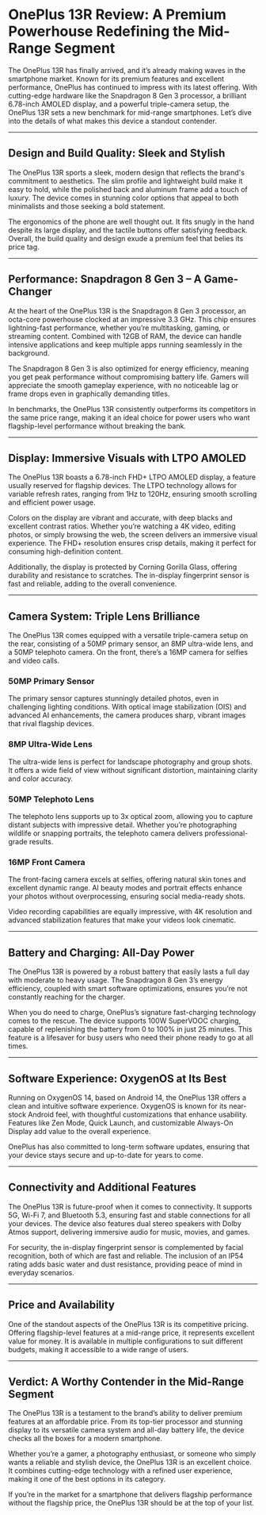 # OnePlus 13R Review: A Premium Powerhouse Redefining the Mid-Range Segment

The OnePlus 13R has finally arrived, and it’s already making waves in the smartphone market. Known for its premium features and excellent performance, OnePlus has continued to impress with its latest offering. With cutting-edge hardware like the Snapdragon 8 Gen 3 processor, a brilliant 6.78-inch AMOLED display, and a powerful triple-camera setup, the OnePlus 13R sets a new benchmark for mid-range smartphones. Let’s dive into the details of what makes this device a standout contender.

---

## **Design and Build Quality: Sleek and Stylish**
The OnePlus 13R sports a sleek, modern design that reflects the brand's commitment to aesthetics. The slim profile and lightweight build make it easy to hold, while the polished back and aluminum frame add a touch of luxury. The device comes in stunning color options that appeal to both minimalists and those seeking a bold statement.

The ergonomics of the phone are well thought out. It fits snugly in the hand despite its large display, and the tactile buttons offer satisfying feedback. Overall, the build quality and design exude a premium feel that belies its price tag.

---

## **Performance: Snapdragon 8 Gen 3 – A Game-Changer**
At the heart of the OnePlus 13R is the Snapdragon 8 Gen 3 processor, an octa-core powerhouse clocked at an impressive 3.3 GHz. This chip ensures lightning-fast performance, whether you’re multitasking, gaming, or streaming content. Combined with 12GB of RAM, the device can handle intensive applications and keep multiple apps running seamlessly in the background.

The Snapdragon 8 Gen 3 is also optimized for energy efficiency, meaning you get peak performance without compromising battery life. Gamers will appreciate the smooth gameplay experience, with no noticeable lag or frame drops even in graphically demanding titles.

In benchmarks, the OnePlus 13R consistently outperforms its competitors in the same price range, making it an ideal choice for power users who want flagship-level performance without breaking the bank.

---

## **Display: Immersive Visuals with LTPO AMOLED**
The OnePlus 13R boasts a 6.78-inch FHD+ LTPO AMOLED display, a feature usually reserved for flagship devices. The LTPO technology allows for variable refresh rates, ranging from 1Hz to 120Hz, ensuring smooth scrolling and efficient power usage.

Colors on the display are vibrant and accurate, with deep blacks and excellent contrast ratios. Whether you’re watching a 4K video, editing photos, or simply browsing the web, the screen delivers an immersive visual experience. The FHD+ resolution ensures crisp details, making it perfect for consuming high-definition content.

Additionally, the display is protected by Corning Gorilla Glass, offering durability and resistance to scratches. The in-display fingerprint sensor is fast and reliable, adding to the overall convenience.

---

## **Camera System: Triple Lens Brilliance**
The OnePlus 13R comes equipped with a versatile triple-camera setup on the rear, consisting of a 50MP primary sensor, an 8MP ultra-wide lens, and a 50MP telephoto camera. On the front, there’s a 16MP camera for selfies and video calls.

### **50MP Primary Sensor**
The primary sensor captures stunningly detailed photos, even in challenging lighting conditions. With optical image stabilization (OIS) and advanced AI enhancements, the camera produces sharp, vibrant images that rival flagship devices.

### **8MP Ultra-Wide Lens**
The ultra-wide lens is perfect for landscape photography and group shots. It offers a wide field of view without significant distortion, maintaining clarity and color accuracy.

### **50MP Telephoto Lens**
The telephoto lens supports up to 3x optical zoom, allowing you to capture distant subjects with impressive detail. Whether you’re photographing wildlife or snapping portraits, the telephoto camera delivers professional-grade results.

### **16MP Front Camera**
The front-facing camera excels at selfies, offering natural skin tones and excellent dynamic range. AI beauty modes and portrait effects enhance your photos without overprocessing, ensuring social media-ready shots.

Video recording capabilities are equally impressive, with 4K resolution and advanced stabilization features that make your videos look cinematic.

---

## **Battery and Charging: All-Day Power**
The OnePlus 13R is powered by a robust battery that easily lasts a full day with moderate to heavy usage. The Snapdragon 8 Gen 3’s energy efficiency, coupled with smart software optimizations, ensures you’re not constantly reaching for the charger.

When you do need to charge, OnePlus’s signature fast-charging technology comes to the rescue. The device supports 100W SuperVOOC charging, capable of replenishing the battery from 0 to 100% in just 25 minutes. This feature is a lifesaver for busy users who need their phone ready to go at all times.

---

## **Software Experience: OxygenOS at Its Best**
Running on OxygenOS 14, based on Android 14, the OnePlus 13R offers a clean and intuitive software experience. OxygenOS is known for its near-stock Android feel, with thoughtful customizations that enhance usability. Features like Zen Mode, Quick Launch, and customizable Always-On Display add value to the overall experience.

OnePlus has also committed to long-term software updates, ensuring that your device stays secure and up-to-date for years to come.

---

## **Connectivity and Additional Features**
The OnePlus 13R is future-proof when it comes to connectivity. It supports 5G, Wi-Fi 7, and Bluetooth 5.3, ensuring fast and stable connections for all your devices. The device also features dual stereo speakers with Dolby Atmos support, delivering immersive audio for music, movies, and games.

For security, the in-display fingerprint sensor is complemented by facial recognition, both of which are fast and reliable. The inclusion of an IP54 rating adds basic water and dust resistance, providing peace of mind in everyday scenarios.

---

## **Price and Availability**
One of the standout aspects of the OnePlus 13R is its competitive pricing. Offering flagship-level features at a mid-range price, it represents excellent value for money. It is available in multiple configurations to suit different budgets, making it accessible to a wide range of users.

---

## **Verdict: A Worthy Contender in the Mid-Range Segment**
The OnePlus 13R is a testament to the brand’s ability to deliver premium features at an affordable price. From its top-tier processor and stunning display to its versatile camera system and all-day battery life, the device checks all the boxes for a modern smartphone.

Whether you’re a gamer, a photography enthusiast, or someone who simply wants a reliable and stylish device, the OnePlus 13R is an excellent choice. It combines cutting-edge technology with a refined user experience, making it one of the best options in its category.

If you’re in the market for a smartphone that delivers flagship performance without the flagship price, the OnePlus 13R should be at the top of your list.

